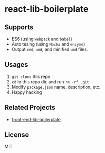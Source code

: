 # react-lib-boilerplate

## Supports

- ES6 (using `webpack` and `babel`)
- Auto tesing (using `Mocha` and `enzyme`)
- Output `cmd`, `umd`, and minified `umd` files.

## Usages

1. `git clone` this repo
2. `cd` to this repo dir, and run `rm -rf .git`
3. Modify `package.json` name, description, etc.
4. Happy hacking

## Related Projects

- [front-end-lib-boilerplate](https://github.com/cantonjs/front-end-lib-boilerplate)

## License

MIT
